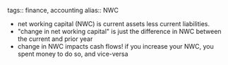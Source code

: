 tags:: finance, accounting
alias:: NWC

- net working capital (NWC) is current assets less current liabilities.
- "change in net working capital" is just the difference in NWC between the current and prior year
- change in NWC impacts cash flows! if you increase your NWC, you spent money to do so, and vice-versa